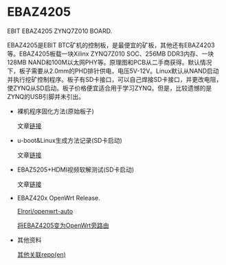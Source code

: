 # EBAZ4205

EBIT EBAZ4205 ZYNQ7Z010 BOARD.

EBAZ4205是EBIT BTC矿机的控制板，是最便宜的矿板，其他还有EBAZ4203等。EBAZ4205板载一块Xilinx ZYNQ7Z010 SOC、256MB DDR3内存、一块128MB NAND和100M以太网PHY等。原理图和PCB从二手商获得。默认情况下，板子需要从2.0mm的PHD排针供电，电压5V-12V。Linux默认从NAND启动并执行挖矿控制程序。板子有SD卡接口，可以自己焊接SD卡接口，并更改电阻，使ZYNQ从SD启动。板子价格便宜适合用于学习ZYNQ。但是，比较遗憾的是ZYNQ的USB引脚并未引出。

- 裸机程序固化方法(原始板子)

  文章[链接](https://www.jianshu.com/p/b83c663ecaaa)

- u-boot&Linux生成方法记录(SD卡启动)

  文章[链接](https://www.jianshu.com/p/370f95f0068f)

- EBAZ5205+HDMI视频软解测试(SD卡启动)

  文章[链接](https://www.jianshu.com/p/f035751c2fe5)

- EBAZ420x OpenWrt Release.

  [Elrori/openwrt-auto](https://github.com/Elrori/openwrt-auto)
  
  [将EBAZ4205变为OpenWrt旁路由](https://blog.csdn.net/z951573431/article/details/123819564)

- 其他资料

  [其他关联repo(en)](https://github.com/xjtuecho/EBAZ4205)
